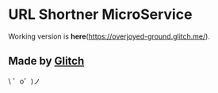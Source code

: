 URL Shortner MicroService
=================


Working version is **here**(https://overjoyed-ground.glitch.me/).


Made by [Glitch](https://glitch.com/)
-------------------

\ ゜o゜)ノ
